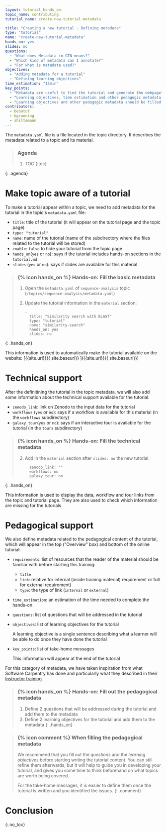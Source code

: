```yaml
---
layout: tutorial_hands_on
topic_name: contributing
tutorial_name: create-new-tutorial-metadata

title: "Creating a new tutorial - Defining metadata"
type: "tutorial"
name: "create-new-tutorial-metadata"
hands_on: yes
slides: no
questions:
  - "What does Metadata in GTN means?"
  - "Which kind of metadata can I annotate?"
  - "For what is metadata used?"
objectives:
  - "Adding metadata for a tutorial"
  - "Defining learning objectives"
time_estimation: "15min"
key_points:
  - "Metadata are useful to find the tutorial and generate the webpage"
  - "Learning objectives, time estimation and other pedagogic metadata are helpful for the instructors"
  - "Learning objectives and other pedagogic metadata should be filled before starting developing the tutorial to know where to go"
contributors:
  - bebatut
  - bgruening
  - shiltemann
---
```


The `metadata.yaml` file is a file located in the topic directory. It describes the metadata related to a topic and its material.

> ### Agenda
>
>
> 1. TOC
> {:toc}
>
{: .agenda}

# Make topic aware of a tutorial

To make a tutorial appear within a topic, we need to add metadata for the tutorial in the topic's `metadata.yaml` file:

- `title`: title of the tutorial (it will appear on the tutorial page and the topic page)
- `type: "tutorial"`
- `name`: name of the tutorial (name of the subdirectory where the files related to the tutorial will be stored)
- `enable`: `false` to hide your tutorial from the topic page
- `hands_on`(`yes` or `no`): says if the tutorial includes hands-on sections in the `tutorial.md`
- `slides` (`yes` or `no`): says if slides are available for this material

> ### {% icon hands_on %} Hands-on: Fill the basic metadata
>
> 1. Open the `metadata.yaml` of `sequence-analysis` topic (`/topics/sequence-analysis/metadata.yaml`)
> 2. Update the tutorial information in the `material` section:
>
>     ```
>     -
>       title: "Similarity search with BLAST"
>       type: "tutorial"
>       name: "similarity-search"
>       hands_on: yes
>       slides: no
>     ```
>
{: .hands_on}

This information is used to automatically make the tutorial available on the website: [{{site.url}}{{ site.baseurl}} ]({{site.url}}{{ site.baseurl}})

# Technical support

After the definitining the tutorial in the topic metadata, we will also add some information about the technical support available for the tutorial:

- `zenodo_link`: link on Zenodo to the input data for the tutorial
- `workflows` (`yes` or `no`): says if a workflow is available for this material (in the `workflows` subdirectory)
- `galaxy_tour`(`yes` or `no`): says if an interactive tour is available for the tutorial (in the `tours` subdirectory)


> ### {% icon hands_on %} Hands-on: Fill the technical metadata
>
> 2. Add in the `material` section after `slides: no` the new tutorial:
>
>     ```
>       zenodo_link: ""
>       workflows: no
>       galaxy_tour: no
>     ```
>
{: .hands_on}

This information is used to display the data, workflow and tour links from the topic and tutorial page. They are also used to check which information are missing for the tutorials.

# Pedagogical support

We also define metadata related to the pedagogical content of the tutorial, which will appear in the top ("Overview" box) and bottom of the online tutorial:

- `requirements`: list of resources that the reader of the material should be familiar with before starting this training:
    - `title`
    - `link`: relative for internal (inside training material) requirement or full for external requirement)
    - `type`: the type of link (`internal` or `external`)
- `time_estimation`: an estimation of the time needed to complete the hands-on
- `questions`: list of questions that will be addressed in the tutorial
- `objectives`: list of learning objectives for the tutorial

    A learning objective is a single sentence describing what a learner will be able to do once they have done the tutorial

- `key_points`: list of take-home messages

    This information will appear at the end of the tutorial

For this category of metadata, we have taken inspiration from what Software Carpentry has done and particularly what they described in their [Instructor training](https://swcarpentry.github.io/instructor-training/).

> ### {% icon hands_on %} Hands-on: Fill out the pedagogical metadata
>
> 1. Define 2 questions that will be addressed during the tutorial and add them to the metadata
> 2. Define 2 learning objectives for the tutorial and add them to the metadata
{: .hands_on}

> ### {% icon comment %} When filling the pedagogical metadata
> We recommend that you fill out the *questions* and the *learning objectives* before starting writing the tutorial content. You can still refine them afterwards, but it will help to guide you in developing your tutorial, and gives you some time to think beforehand on what topics are worth being covered.
>
> For the take-home messages, it is easier to define them once the tutorial is written and you identified the issues.
{: .comment}

# Conclusion
{:.no_toc}
